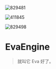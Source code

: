 ![829481](https://github.com/XinranSix/Eva/assets/62458905/242e521d-a080-4b25-916e-f376923a70a3)

![411845](https://github.com/XinranSix/Eva/assets/62458905/fa39fb6b-c6eb-48bc-9197-770b0c349caa)

![829498](https://github.com/XinranSix/Eva/assets/62458905/64d578d5-d157-4f13-8f25-60d72eb3790a)

# EvaEngine

> 就叫它 Eva 好了。
